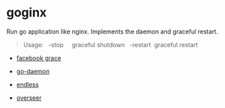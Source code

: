 # goginx
Run go application like nginx. Implements the daemon and graceful restart. 

> Usage:
>   -stop     graceful shutdown
>   -restart  graceful restart


* [facebook grace](https://github.com/facebookgo/grace)
* [go-daemon](https://github.com/sevlyar/go-daemon)
* [endless](https://github.com/fvbock/endless)

* [overseer](https://github.com/jpillora/overseer)

